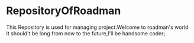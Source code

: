 # RepositoryOfRoadman
 This Repository is used for managing project.Welcome to roadman's world 
It should't be long from now to the future,I'll be handsome coder; 
